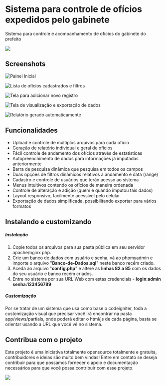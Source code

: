 # Sistema para controle de ofícios expedidos pelo gabinete
Sistema para controle e acompanhamento de ofícios do gabinete do prefeito

![](https://camo.githubusercontent.com/7a3a3da95ac1f0ace3082eb66233fcef6d176ebe9b34fe442614e9d134fa508d/68747470733a2f2f696d672e736869656c64732e696f2f62616467652f4c6963656e254333254137612d47504c76332d677265656e)

## Screenshots

![Painel Inicial](https://i.imgur.com/3CJgQa5.png)

![Lista de ofícios cadastrados e filtros](https://i.imgur.com/cvc8So5.png)

![Tela para adicionar novo registro](https://i.imgur.com/RUM79RZ.png)

![Tela de visualização e exportação de dados](https://i.imgur.com/0VSt7Jf.png)

![Relatório gerado automaticamente](https://i.imgur.com/vVypl88.png)

## Funcionalidades

- Upload e controle de múltiplos arquivos para cada ofício
- Geração de relatório individual e geral de ofícios
- Fácil controle de andamento dos ofícios através de estatísticas
- Autopreenchimento de dados para informações já imputadas anteriormente
- Barra de pesquisa dinâmica que pesquisa em todos os campos
- Duas opções de filtros dinâmicos relativos a andamento e data (range)
- Cadastro e controle de usuários que terão acesso ao sistema
- Menus intuitivos contendo os ofícios de maneira ordenada
- Controle de alteração e adição (quem e quando imputou tais dados)
- Layout responsivo, facilmente acessível pelo celular
- Exportação de dados simplificada, possibilitando exportar para vários formatos

## Instalando e customizando

##### Instalação

1. Copie todos os arquivos para sua pasta pública em seu servidor apache/nginx php.
2. Crie um banco de dados com usuário e senha, vá ao phpmyadmin e importe o arquivo "**Banco-de-Dados.sql**" neste banco recém criado.
3. Aceda ao arquivo "**config.php**" e altere as **linhas 82 a 85** com os dados do seu usuário e banco recém criados.
4. Entre no sistema por sua URL Web com estas credenciais - **login:admin senha:123456789**

##### Customização

Por se tratar de um sistema que usa como base o codeigniter, toda a customização visual que precisar você irá encontrar na pasta app/views/partials, onde poderá editar o html/js de cada página, basta se orientar usando a URL que você vê no sistema.

## Contribua com o projeto

Este projeto é uma iniciativa totalmente opensource totalmente e gratuita, contribuidores e ideias são muito bem vindas! Entre em contato se deseja contribuir para que possamos fornecer o apoio e documentação necessários para que você possa contribuir com esse projeto.



![](https://camo.githubusercontent.com/d7dfd46fa63366a44818b720366997dc6ffe536b9685130eb0de18758ff7ad06/68747470733a2f2f7777772e676e752e6f72672f67726170686963732f67706c76332d776974682d746578742d3133367836382e706e67)
